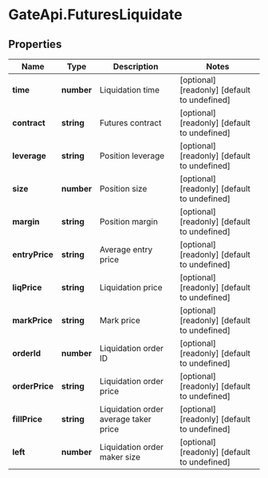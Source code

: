 # GateApi.FuturesLiquidate

## Properties

Name | Type | Description | Notes
------------ | ------------- | ------------- | -------------
**time** | **number** | Liquidation time | [optional] [readonly] [default to undefined]
**contract** | **string** | Futures contract | [optional] [readonly] [default to undefined]
**leverage** | **string** | Position leverage | [optional] [readonly] [default to undefined]
**size** | **number** | Position size | [optional] [readonly] [default to undefined]
**margin** | **string** | Position margin | [optional] [readonly] [default to undefined]
**entryPrice** | **string** | Average entry price | [optional] [readonly] [default to undefined]
**liqPrice** | **string** | Liquidation price | [optional] [readonly] [default to undefined]
**markPrice** | **string** | Mark price | [optional] [readonly] [default to undefined]
**orderId** | **number** | Liquidation order ID | [optional] [readonly] [default to undefined]
**orderPrice** | **string** | Liquidation order price | [optional] [readonly] [default to undefined]
**fillPrice** | **string** | Liquidation order average taker price | [optional] [readonly] [default to undefined]
**left** | **number** | Liquidation order maker size | [optional] [readonly] [default to undefined]

